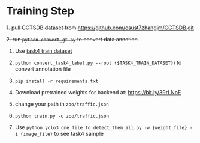 # Training Step



~~1. pull CCTSDB dataset from https://github.com/csust7zhangjm/CCTSDB.git~~

~~2. run `python convert_gt.py` to convert data annotion~~

1. Use [task4 train dataset](https://drive.google.com/file/d/1aJVd6qF58zzSKUMf8teG2ZYRPo2zbxJq/view?usp=sharing)

2. `python convert_task4_label.py --root {$TASK4_TRAIN_DATASET}`) to convert annotation file

3. `pip install -r requirements.txt`

4. Download pretrained weights for backend at: https://bit.ly/39rLNoE

5. change your path in `zoo/traffic.json`

6. `python train.py -c zoo/traffic.json`

7. Use `python yolo3_one_file_to_detect_them_all.py -w {weight_file} -i {image_file}` to see task4 sample